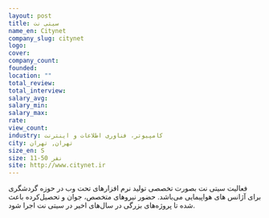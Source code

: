 ```yaml
---
layout: post
title: سیتی نت
name_en: Citynet
company_slug: citynet
logo: 
cover: 
company_count:
founded:
location: ""
total_review: 
total_interview: 
salary_avg: 
salary_min: 
salary_max: 
rate: 
view_count: 
industry: کامپیوتر، فناوری اطلاعات و اینترنت
city: تهران, تهران
size_en: S
size: 11-50 نفر
site: http://www.citynet.ir
---
```


فعالیت سیتی نت بصورت تخصصی تولید نرم افزارهای تحت وب در حوزه گردشگری برای آژانس های هواپیمایی می‌باشد.  حضور نیروهای متخصص، جوان و تحصیل‌کرده باعث شده تا پروژه‌های بزرگی در سال‌های اخیر در سیتی نت اجرا شود.
